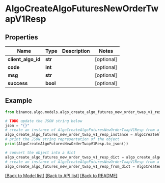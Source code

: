 # AlgoCreateAlgoFuturesNewOrderTwapV1Resp


## Properties

Name | Type | Description | Notes
------------ | ------------- | ------------- | -------------
**client_algo_id** | **str** |  | [optional] 
**code** | **int** |  | [optional] 
**msg** | **str** |  | [optional] 
**success** | **bool** |  | [optional] 

## Example

```python
from binance.algo.models.algo_create_algo_futures_new_order_twap_v1_resp import AlgoCreateAlgoFuturesNewOrderTwapV1Resp

# TODO update the JSON string below
json = "{}"
# create an instance of AlgoCreateAlgoFuturesNewOrderTwapV1Resp from a JSON string
algo_create_algo_futures_new_order_twap_v1_resp_instance = AlgoCreateAlgoFuturesNewOrderTwapV1Resp.from_json(json)
# print the JSON string representation of the object
print(AlgoCreateAlgoFuturesNewOrderTwapV1Resp.to_json())

# convert the object into a dict
algo_create_algo_futures_new_order_twap_v1_resp_dict = algo_create_algo_futures_new_order_twap_v1_resp_instance.to_dict()
# create an instance of AlgoCreateAlgoFuturesNewOrderTwapV1Resp from a dict
algo_create_algo_futures_new_order_twap_v1_resp_from_dict = AlgoCreateAlgoFuturesNewOrderTwapV1Resp.from_dict(algo_create_algo_futures_new_order_twap_v1_resp_dict)
```
[[Back to Model list]](../README.md#documentation-for-models) [[Back to API list]](../README.md#documentation-for-api-endpoints) [[Back to README]](../README.md)


